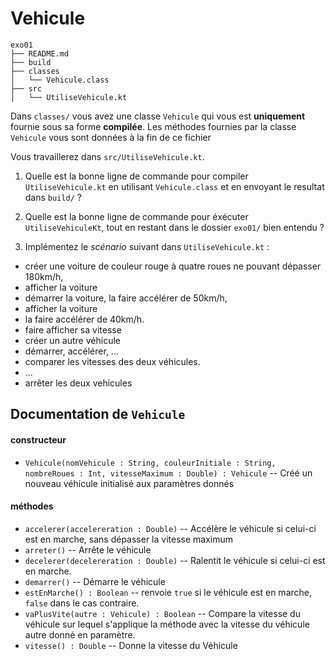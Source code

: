 # Vehicule

	exo01
	├── README.md
	├── build
	├── classes
	│   └── Vehicule.class
	├── src
	│   └── UtiliseVehicule.kt

Dans `classes/` vous avez une classe `Vehicule` qui vous est **uniquement** fournie sous sa forme **compilée**. 
Les méthodes fournies par la classe `Vehicule` vous sont données à la fin de ce fichier

Vous travaillerez dans `src/UtiliseVehicule.kt`. 

1. Quelle est la bonne ligne de commande pour compiler `UtiliseVehicule.kt` en utilisant `Vehicule.class` et en envoyant le resultat dans `build/`  ?

2. Quelle est la bonne ligne de commande pour éxécuter `UtiliseVehiculeKt`, tout en restant dans le dossier `exo01/` bien entendu ?

3. Implémentez le *scénario* suivant dans `UtiliseVehicule.kt` : 

- créer une voiture de couleur rouge à quatre roues ne pouvant dépasser 180km/h,
- afficher la voiture
- démarrer la voiture, la faire accélérer de 50km/h, 
- afficher la voiture
- la faire accélérer de 40km/h.
- faire afficher sa vitesse
- créer un autre véhicule
- démarrer, accélérer, ...
- comparer les vitesses des deux véhicules.
- ...
- arrêter les deux vehicules 


## Documentation de `Vehicule`

#### constructeur 
- `Vehicule(nomVehicule : String, couleurInitiale : String, nombreRoues : Int, vitesseMaximum : Double) : Vehicule` -- Créé un nouveau véhicule initialisé aux paramètres donnés

#### méthodes
- `accelerer(accelereration : Double)` -- Accélère le véhicule si celui-ci est en marche, 
sans dépasser la vitesse maximum
- `arreter()` -- Arrête le véhicule
- `decelerer(decelereration : Double)` -- Ralentit le véhicule si celui-ci est en marche.
- `demarrer()` -- Démarre le véhicule
- `estEnMarche() : Boolean` -- renvoie `true` si le véhicule est en marche, `false` dans le cas contraire.
- `vaPlusVite(autre : Vehicule) : Boolean` -- Compare la vitesse du véhicule sur lequel s'applique la méthode avec la vitesse du véhicule autre donné en paramètre.
- `vitesse() : Double` -- Donne la vitesse du Véhicule